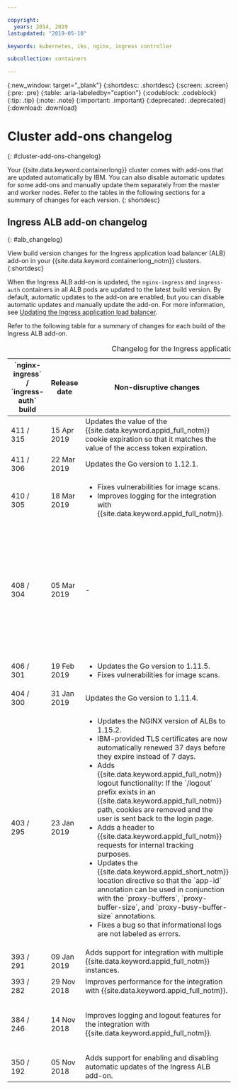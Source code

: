 ```yaml
---

copyright:
  years: 2014, 2019
lastupdated: "2019-05-10"

keywords: kubernetes, iks, nginx, ingress controller

subcollection: containers

---
```


{:new_window: target="_blank"}
{:shortdesc: .shortdesc}
{:screen: .screen}
{:pre: .pre}
{:table: .aria-labeledby="caption"}
{:codeblock: .codeblock}
{:tip: .tip}
{:note: .note}
{:important: .important}
{:deprecated: .deprecated}
{:download: .download}


# Cluster add-ons changelog
{: #cluster-add-ons-changelog}

Your {{site.data.keyword.containerlong}} cluster comes with add-ons that are updated automatically by IBM. You can also disable automatic updates for some add-ons and manually update them separately from the master and worker nodes. Refer to the tables in the following sections for a summary of changes for each version.
{: shortdesc}

## Ingress ALB add-on changelog
{: #alb_changelog}

View build version changes for the Ingress application load balancer (ALB) add-on in your {{site.data.keyword.containerlong_notm}} clusters.
{:shortdesc}

When the Ingress ALB add-on is updated, the `nginx-ingress` and `ingress-auth` containers in all ALB pods are updated to the latest build version. By default, automatic updates to the add-on are enabled, but you can disable automatic updates and manually update the add-on. For more information, see [Updating the Ingress application load balancer](/docs/containers?topic=containers-update#alb).

Refer to the following table for a summary of changes for each build of the Ingress ALB add-on.

<table summary="Overview of build changes for the Ingress application load balancer add-on">
<caption>Changelog for the Ingress application load balancer add-on</caption>
<col width="12%">
<col width="12%">
<col width="41%">
<col width="35%">
<thead>
<tr>
<th>`nginx-ingress` / `ingress-auth` build</th>
<th>Release date</th>
<th>Non-disruptive changes</th>
<th>Disruptive changes</th>
</tr>
</thead>
<tbody>
<tr>
<td>411 / 315</td>
<td>15 Apr 2019</td>
<td>Updates the value of the {{site.data.keyword.appid_full_notm}} cookie expiration so that it matches the value of the access token expiration.</td>
<td>-</td>
</tr>
<tr>
<td>411 / 306</td>
<td>22 Mar 2019</td>
<td>Updates the Go version to 1.12.1.</td>
<td>-</td>
</tr>
<tr>
<td>410 / 305</td>
<td>18 Mar 2019</td>
<td><ul>
<li>Fixes vulnerabilities for image scans.</li>
<li>Improves logging for the integration with {{site.data.keyword.appid_full_notm}}.</li>
</ul></td>
<td>-</td>
</tr>
<tr>
<td>408 / 304</td>
<td>05 Mar 2019</td>
<td>-</td>
<td>Fixes bugs in the authorization integration related to logout functionality, token expiration, and the `OAuth` authorization callback. These fixes are implemented only if you enabled {{site.data.keyword.appid_full_notm}} authorization by using the [`appid-auth`](/docs/containers?topic=containers-ingress_annotation#appid-auth) annotation. To implement these fixes, additional headers are added, which increases the total header size. Depending on the size of your own headers and the total size of responses, you might need to adjust any [proxy buffer annotations](/docs/containers?topic=containers-ingress_annotation#proxy-buffer) that you use.</td>
</tr>
<tr>
<td>406 / 301</td>
<td>19 Feb 2019</td>
<td><ul>
<li>Updates the Go version to 1.11.5.</li>
<li>Fixes vulnerabilities for image scans.</li>
</ul></td>
<td>-</td>
</tr>
<tr>
<td>404 / 300</td>
<td>31 Jan 2019</td>
<td>Updates the Go version to 1.11.4.</td>
<td>-</td>
</tr>
<tr>
<td>403 / 295</td>
<td>23 Jan 2019</td>
<td><ul>
<li>Updates the NGINX version of ALBs to 1.15.2.</li>
<li>IBM-provided TLS certificates are now automatically renewed 37 days before they expire instead of 7 days.</li>
<li>Adds {{site.data.keyword.appid_full_notm}} logout functionality: If the `/logout` prefix exists in an {{site.data.keyword.appid_full_notm}} path, cookies are removed and the user is sent back to the login page.</li>
<li>Adds a header to {{site.data.keyword.appid_full_notm}} requests for internal tracking purposes.</li>
<li>Updates the {{site.data.keyword.appid_short_notm}} location directive so that the `app-id` annotation can be used in conjunction with the `proxy-buffers`, `proxy-buffer-size`, and `proxy-busy-buffer-size` annotations.</li>
<li>Fixes a bug so that informational logs are not labeled as errors.</li>
</ul></td>
<td>Disables TLS 1.0 and 1.1 by default. If the clients that connect to your apps support TLS 1.2, no action is required. If you still have legacy clients that require TLS 1.0 or 1.1 support, manually enable the required TLS versions by following [these steps](/docs/containers?topic=containers-ingress#ssl_protocols_ciphers). For more information about how to see the TLS versions that your clients use to access your apps, see this [{{site.data.keyword.Bluemix_notm}} Blog post](https://www.ibm.com/blogs/bluemix/2018/11/ibm-cloud-kubernetes-service-alb-update-tls-1-0-and-1-1-disabled-by-default/).</td>
</tr>
<tr>
<td>393 / 291</td>
<td>09 Jan 2019</td>
<td>Adds support for integration with multiple {{site.data.keyword.appid_full_notm}} instances.</td>
<td>-</td>
</tr>
<tr>
<td>393 / 282</td>
<td>29 Nov 2018</td>
<td>Improves performance for the integration with {{site.data.keyword.appid_full_notm}}.</td>
<td>-</td>
</tr>
<tr>
<td>384 / 246</td>
<td>14 Nov 2018</td>
<td>Improves logging and logout features for the integration with {{site.data.keyword.appid_full_notm}}.</td>
<td>Replaces the self-signed certificate for `*.containers.mybluemix.net` with the LetsEncrypt signed certificate that is automatically generated for and used by the cluster. The `*.containers.mybluemix.net` self-signed certificate is removed.</td>
</tr>
<tr>
<td>350 / 192</td>
<td>05 Nov 2018</td>
<td>Adds support for enabling and disabling automatic updates of the Ingress ALB add-on.</td>
<td>-</td>
</tr>
</tbody>
</table>
